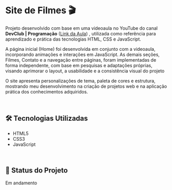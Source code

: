 # Site de Filmes 🎬

Projeto desenvolvido com base em uma videoaula no YouTube do canal **DevClub | Programação** ([Link da Aula](https://youtu.be/o_yiPCiwzUs?si=V0FKHg8TwgplaeKz)) , utilizada como referência para aprendizado e prática das tecnologias HTML, CSS e JavaScript.

A página inicial (Home) foi desenvolvida em conjunto com a videoaula, incorporando animações e interações em JavaScript. As demais seções, Filmes, Contato e a navegação entre páginas, foram implementadas de forma independente, com base em pesquisas e adaptações próprias, visando aprimorar o layout, a usabilidade e a consistência visual do projeto

O site apresenta personalizações de tema, paleta de cores e estrutura, mostrando meu desenvolvimento na criação de projetos web e na aplicação prática dos conhecimentos adquiridos.

<br>

## 🛠 Tecnologias Utilizadas
- HTML5
- CSS3
- JavaScript

<br>

## 🚀 Status do Projeto
Em andamento 
